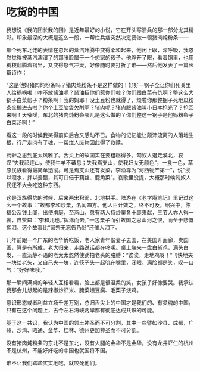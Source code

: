 # 吃货的中国

我想说《我的团长我的团》是近年最好的小说，它在开头写溃兵的那一部分尤其精彩。印象最深的大概是这么一段，一帮烂兵痞突然决定要做一顿猪肉炖粉条——

那个死东北佬的表情在忽起的蒸汽升腾中变得柔和起来，他闭上眼，深呼吸，我忽然觉得被蒸汽濡湿了的那张脸属于一个想家的孩子。他睁开了眼，看着锅里，也用树枝翻腾着锅里，又变得怒气冲天，好像随时要打折了谁——然后他发表了一篇长篇诗作：

“这是他妈猪肉炖粉条吗？猪肉炖粉条不是这样做的！好好一锅子全让你们死关里人给祸祸啦！咋不放酱油呢？酱油招你们惹你们啦？你们跟白菜有仇啊？整这么大锅子白菜帮子？粉条啊！我的妈耶！没土豆粉也就得了，烦啦你那整捆子死地瓜粉条全搁进去啦？你个土豆脑袋欠削啊？猪肉呢？猪肉跟酱油叫小日本抢光了？抢回来啊！天爷嗳，东北的猪肉炖粉条哪儿是这么做的？你们整这一锅子是他妈粉条子白菜汤啊！”

看这一段的时候我笑得前仰后合又感动不已。食物的记忆能让颠沛流离的人落地生根，行尸走肉有了魂，一帮烂人废物因此得了救赎。

莼鲈之思到底太风雅了。舌尖上的故国实在要粗粝得多。匈奴人退走漠北，哀叹“失我祁连山，使我牛羊不蕃息；失我焉支山，使我妇女无颜色”，一食一色，草原民族看得最简单透彻。可是焉支山还有发菜，李渔尊为“河西物产第一”，说“浸以滚水，拌以姜醋，其可口倍于藕丝、鹿角菜”。哀歌里没提，大概那时候匈奴人民还不大会吃这种东西。

这是汉族得势的时候，后来两宋积弱，北地拱手。陆游在《老学庵笔记》里记过这么一个故事：“故都李和炒栗，名闻四方。他人百计效之，终不可及。绍兴中，陈福公及钱上阁，出使虏庭，至燕山，忽有两人持炒栗各十裹来献，三节人亦人得一裹，自赞曰：‘李和儿也。’挥涕而去。”一包栗子而引故国之思山河之恨，而至于悲慨挥泪，这个故事比“家祭无忘告乃翁”还催人泪下。

几年前跟一个广东的老华侨吃饭，老人家青年偕妻子去国，在美国开画廊，卖国画，算是有所成，老大归来，走路说话都在哆嗦。桌上端来一盘白斩鸡，满头白发，一直沉静不语的老太太忽然使劲拍老头的胳膊：“诶诶，走地鸡呀！”飞快地夹一块给老头，又自己夹一块，连筷子头一起吮在嘴里，闭眼，满脸都是笑，叹一口气：“好好味哦。”

那一瞬间满桌的年轻人互相看看，脸上都是很温柔的笑，女孩子好像要哭。我承认我那会儿想起的是辣椒炒虾米、腌菜煨豆腐、毛栗子烧鸡。

意识形态或者利益立场千差万别，总归舌尖上的中国才是我们的、有灵魂的中国，只有在这个问题上，古今左右海峡两岸都有彻底达成共识的可能。

基于这一共识，我认为中国的领土神圣而不可分割，其中一些譬如沙县、成都、广州、沙湾、昭通、金华、桂林、德州更加神圣而不可分割。

没有猪肉炖粉条的东北不是东北，没有火腿的金华不是金华，没有龙井虾仁的杭州不是杭州，不能好好吃的中国也就国将不国。

谁不让我们踏踏实实地吃，就咬死他们。